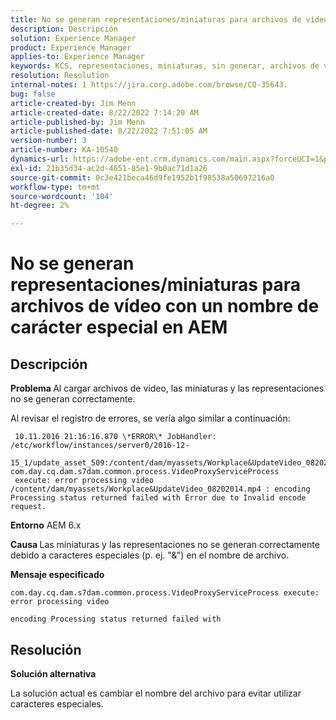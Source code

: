 ```yaml
---
title: No se generan representaciones/miniaturas para archivos de vídeo con un nombre de carácter especial en AEM
description: Descripción
solution: Experience Manager
product: Experience Manager
applies-to: Experience Manager
keywords: KCS, representaciones, miniaturas, sin generar, archivos de vídeo, carácter especial, nombre, AEM, Adobe Experience Manager
resolution: Resolution
internal-notes: 1 https://jira.corp.adobe.com/browse/CQ-35643.
bug: false
article-created-by: Jim Menn
article-created-date: 8/22/2022 7:14:20 AM
article-published-by: Jim Menn
article-published-date: 8/22/2022 7:51:05 AM
version-number: 3
article-number: KA-10540
dynamics-url: https://adobe-ent.crm.dynamics.com/main.aspx?forceUCI=1&pagetype=entityrecord&etn=knowledgearticle&id=75806a09-ea21-ed11-b83e-0022480866ad
exl-id: 21b35d34-ac2d-4651-85e1-9b0ac71d1a26
source-git-commit: 0c3e421beca46d9fe1952b1f98538a50697216a0
workflow-type: tm+mt
source-wordcount: '104'
ht-degree: 2%

---
```


# No se generan representaciones/miniaturas para archivos de vídeo con un nombre de carácter especial en AEM

## Descripción


<b>Problema </b>
Al cargar archivos de vídeo, las miniaturas y las representaciones no se generan correctamente.

Al revisar el registro de errores, se vería algo similar a continuación:

```
 10.11.2016 21:16:16.870 \*ERROR\* JobHandler: /etc/workflow/instances/server0/2016-12-
 15_1/update_asset_509:/content/dam/myassets/Workplace&UpdateVideo_08202014.mp4/jcr:content/renditions/original com.day.cq.dam.s7dam.common.process.VideoProxyServiceProcess 
 execute: error processing video /content/dam/myassets/Workplace&UpdateVideo_08202014.mp4 : encoding Processing status returned failed with Error due to Invalid encode request. 
```

<b>Entorno</b>
AEM 6.x

<b>Causa </b>
Las miniaturas y las representaciones no se generan correctamente debido a caracteres especiales (p. ej. &quot;&amp;&quot;) en el nombre de archivo.
 

<b>Mensaje especificado</b>


```
com.day.cq.dam.s7dam.common.process.VideoProxyServiceProcess execute: error processing video

encoding Processing status returned failed with
```



## Resolución


<b>Solución alternativa</b>

La solución actual es cambiar el nombre del archivo para evitar utilizar caracteres especiales.
